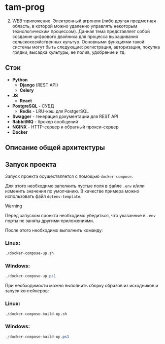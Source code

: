 # tam-prog

2.	WEB-приложение. Электронный агроном (либо другая предметная область, в которой можно удаленно управлять некоторым технологическим процессом). Данная тема представляет собой создание цифрового двойника для процесса выращивания сельскохозяйственных культур. Основными функциями такой системы могут быть следующие: регистрация, авторизация, покупка грядки, высадка культуры, ее полив, удобрение и тд.

## Стэк
- **Python**
  - **Django** (REST API)
  - **Celery**
- **JS**
  - **React**
- **PostgreSQL** - СУБД
  - **Redis** - LRU-кэш для PostgerSQL
- **Swagger** - генерация документации для REST API
- **RabbitMQ** - брокер сообщений
- **NGINX** - HTTP-сервер и обратный прокси-сервер
- **Docker**

## Описание общей архитектуры

## Запуск проекта

Запуск проекта осуществляется с помощью `docker-compose`.

Для этого необходимо заполнить пустые поля в файле `.env` и/или изменить значения по умолчанию. В качестве примера можно использовать файл `dotenv-template`.

> [!WARNING]
> Перед запуском проекта необходимо убедиться, что указанные в `.env` порты не заняты другими приложениями.

После этого необходимо выполнить команду:

### Linux:
```bash
./docker-compose-up.sh
```

### Windows:
```powershell
./docker-compose-up.ps1
```

При необходимости можно выполнить сборку образов из исходников и запуск контейнеров:

### Linux:
```bash
./docker-compose-build-up.sh
```

### Windows:
```powershell
./docker-compose-build-up.ps1
```